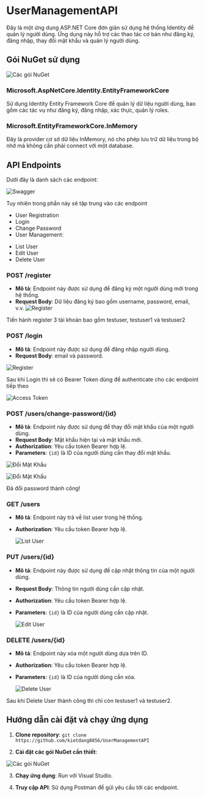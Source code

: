# UserManagementAPI

Đây là một ứng dụng ASP.NET Core đơn giản sử dụng hệ thống Identity để quản lý người dùng. Ứng dụng này hỗ trợ các thao tác cơ bản như đăng ký, đăng nhập, thay đổi mật khẩu và quản lý người dùng.


## Gói NuGet sử dụng

![Các gói NuGet](Images/Packages.png)

### Microsoft.AspNetCore.Identity.EntityFrameworkCore
Sử dụng Identity Entity Framework Core để quản lý dữ liệu người dùng, bao gồm các tác vụ như đăng ký, đăng nhập, xác thực, quản lý roles.

### Microsoft.EntityFrameworkCore.InMemory
Đây là provider cơ sở dữ liệu InMemory, nó cho phép lưu trữ dữ liệu trong bộ nhớ mà không cần phải connect với một database.



## API Endpoints

Dưới đây là danh sách các endpoint:

![Swagger](Images/Swagger.png)

Tuy nhiên trong phần này sẽ tập trung vào các endpoint 
- User Registration
- Login
- Change Password
- User Management:
+ List User
+ Edit User
+ Delete User


### POST /register
- **Mô tả**: Endpoint này được sử dụng để đăng ký một người dùng mới trong hệ thống.
- **Request Body**: Dữ liệu đăng ký bao gồm username, password, email, v.v.
![Register](Images/Register.png)

Tiến hành register 3 tài khoản bao gồm testuser, testuser1 và testuser2

### POST /login
- **Mô tả**: Endpoint này được sử dụng để đăng nhập người dùng.
- **Request Body**: email và password.
  
![Register](Images/Login.png)

Sau khi Login thì sẽ có Bearer Token dùng để authenticate cho các endpoint tiếp theo

![Access Token](Images/BearerAccessToken.png)


### POST /users/change-password/{id}
- **Mô tả**: Endpoint này được sử dụng để thay đổi mật khẩu của một người dùng.
- **Request Body**: Mật khẩu hiện tại và mật khẩu mới.
- **Authorization**: Yêu cầu token Bearer hợp lệ.
- **Parameters**: `{id}` là ID của người dùng cần thay đổi mật khẩu.

![Đổi Mật Khẩu](Images/Changepassword.png)

![Đổi Mật Khẩu](Images/Changepassword1.png)

Đã đổi password thành công!

### GET /users
- **Mô tả**: Endpoint này trả về list user trong hệ thống.
- **Authorization**: Yêu cầu token Bearer hợp lệ.

  ![List User](Images/ListUser.png)

### PUT /users/{id}
- **Mô tả**: Endpoint này được sử dụng để cập nhật thông tin của một người dùng.
- **Request Body**: Thông tin người dùng cần cập nhật.
- **Authorization**: Yêu cầu token Bearer hợp lệ.
- **Parameters**: `{id}` là ID của người dùng cần cập nhật.

  ![Edit User](Images/EditUser.png)


### DELETE /users/{id}
- **Mô tả**: Endpoint này xóa một người dùng dựa trên ID.
- **Authorization**: Yêu cầu token Bearer hợp lệ.
- **Parameters**: `{id}` là ID của người dùng cần xóa.

  ![Delete User](Images/DeleteUser.png)

Sau khi Delete User thành công thì chỉ còn testuser1 và testuser2.




## Hướng dẫn cài đặt và chạy ứng dụng

1. **Clone repository**: ```git clone https://github.com/kietdang8856/UserManagementAPI```


2. **Cài đặt các gói NuGet cần thiết**:

![Các gói NuGet](Images/Packages.png)


3. **Chạy ứng dụng**: Run với Visual Studio.


4. **Truy cập API**: Sử dụng Postman để gửi yêu cầu tới các endpoint.
